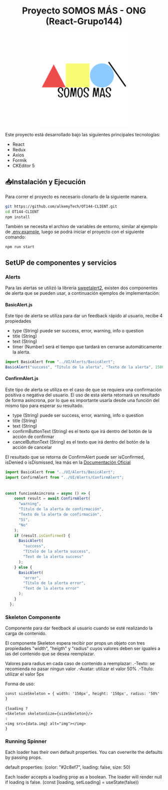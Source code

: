 <div align="center">
  <h1>Proyecto SOMOS MÁS - ONG (React-Grupo144)</h1>
  <img width="300px" src="https://raw.githubusercontent.com/alkemyTech/OT144-CLIENT/main/public/images/SomosMas.png"/>
 </div>

Este proyecto está desarrollado bajo las siguientes principales tecnologías:
- React
- Redux
- Axios
- Formik
- CKEditor 5

## 📥Instalación y Ejecución
Para correr el proyecto es necesario clonarlo de la siguiente manera.
```sh
git https://github.com/alkemyTech/OT144-CLIENT.git
cd OT144-CLIENT
npm install
```
También se necesita el archivo de variables de entorno, similar al ejemplo de [.env.example](https://github.com/alkemyTech/OT144-CLIENT/blob/master/.env.example), luego se podrá iniciar el proyecto con el siguiente comando:
```sh
npm run start
```

## SetUP de componentes y servicios
### Alerts
Para las alertas se utilizó la librería [sweetalert2](https://www.npmjs.com/package/sweetalert2), existen dos componentes de alerta que se pueden usar, a continuación ejemplos de implementación:
#### BasicAlert.js
Este tipo de alerta se utiliza para dar un feedback rápido al usuario, recibe 4 propiedades
+ type (String) puede ser success, error, warning, info o question
+ title (String)
+ text (String)
+ timer (Number) será el tiempo que tardará en cerrarse automáticamente la alerta.
```js
import BasicAlert from "../UI/Alerts/BasicAlert";
BasicAlert("success", "Título de la alerta", "Texto de la alerta", 1500)
```
#### ConfirmAlert.js
Este tipo de alerta se utiliza en el caso de que se requiera una confirmación positiva o negativa del usuario. El uso de esta alerta retornará un resultado de forma asíncrona, por lo que es importante usarla desde una función del mismo tipo para esperar su resultado.
+ type (String) puede ser success, error, warning, info o question
+ title (String)
+ text (String)
+ confirmButtonText (String) es el texto que irá dentro del botón de la acción de confirmar
+ cancelButtonText (String) es el texto que irá dentro del botón de la acción de cancelar

El resultado que se retorna de ConfirmAlert puede ser isConfirmed, isDenied o isDismissed, lea más en la [Documentación Oficial](https://sweetalert2.github.io/#handling-buttons)
```js
import BasicAlert from "../UI/Alerts/BasicAlert";
import ConfirmAlert from "../UI/Alerts/ConfirmAlert";


const funcionAsincrona = async () => {
    const result = await ConfirmAlert(
      "warning",
      "Título de la alerta de confirmación",
      "Texto de la alerta de confirmación",
      "Sí",
      "No"
    );
    if (result.isConfirmed) {
      BasicAlert(
        "success",
        "Título de la alerta success",
        "Text de la alerta success"
      );
    } else {
      BasicAlert(
        "error",
        "Título de la alerta error",
        "Text de la alerta error"
      );
    }
  };
```

### Skeleton Componente

Componente para dar feedback al usuario cuando se esté realizando la carga de contenido.

El componente Skeleton espera recibir por props un objeto con tres propiedades "width", "heigth" y "radius" cuyos valores deben ser iguales a las del contenido que se desea reemplazar.

Valores para radius en cada caso de contenido a reemplazar:
 .-Texto: se recomienda no pasar ningun valor
 .-Avatar: utilizar el valor 50%
 .-Título: utilizar el valor 5px

Forma de uso:

    const sizeSkeleton = { width: '150px', height: '150px', radius: '50%' }

    {loading ? 
    <Skeleton skeletonSize={sizeSkeleton}/>
    :
    <img src={data.img} alt="img"></img>
    }

### Running Spinner
Each loader has their own default properties. You can overwrite the defaults by passing props.

default properties:
(color: "#2c8ef7",
  loading: false,
  size: 50)

Each loader accepts a loading prop as a boolean. The loader will render null if loading is false.
(const [loading, setLoading] = useState(false))

